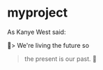 # myproject
As Kanye West said:

:octopus:> We're living the future so
> the present is our past. :octopus: